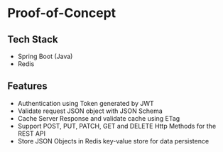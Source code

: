
# Proof-of-Concept

## Tech Stack

- Spring Boot (Java)
- Redis


## Features

- Authentication using Token generated by JWT
- Validate request JSON object with JSON Schema
- Cache Server Response and validate cache using ETag
- Support POST, PUT, PATCH, GET and DELETE Http Methods for the REST API
- Store JSON Objects in Redis key-value store for data persistence

